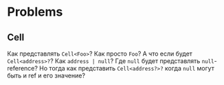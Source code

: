 # Problems

## Cell

Как представлять `Cell<Foo>`? Как просто `Foo`? А что если будет `Cell<address>?`?
Как `address | null`? Где `null` будет представлять `null`-reference?
Но тогда как представить `Cell<address?>?` когда `null` могут быть и ref и его значение?
